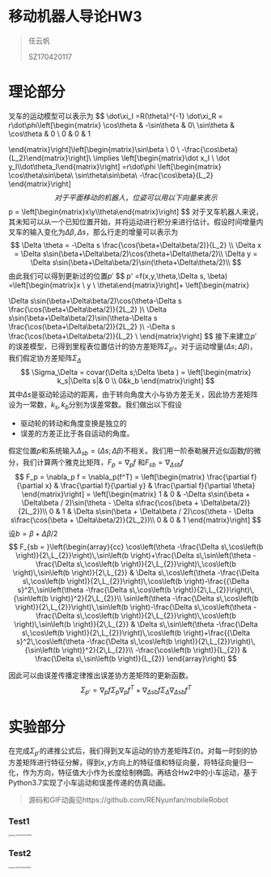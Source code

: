 # 移动机器人导论HW3

> 任云帆
>
> SZ170420117

# 理论部分

叉车的运动模型可以表示为
$$
\dot\xi_I =R(\theta)^{-1} \dot\xi_R = r\dot\phi\left[\begin{matrix}
\cos\theta & -\sin\theta & 0\\
\sin\theta & \cos\theta & 0 \\
0 & 0 & 1

\end{matrix}\right]\left[\begin{matrix}\sin\beta \\ 0 \\ -\frac{\cos\beta}{L_2}\end{matrix}\right]\\
\implies \left[\begin{matrix}\dot x_I \\ \dot y_I\\\dot\theta_I\end{matrix}\right]
=r\dot\phi
\left[\begin{matrix}
\cos\theta\sin\beta\\
\sin\theta\sin\beta\\
-\frac{\cos\beta}{L_2}
\end{matrix}\right]
$$
对于平面移动的机器人，位姿可以用以下向量来表示
$$
p = \left[\begin{matrix}x\\y\\\theta\end{matrix}\right]
$$
对于叉车机器人来说，其未知可以从一个已知位置开始，并将运动进行积分来进行估计。假设时间增量内叉车的输入变化为$\Delta\beta,\Delta s$，那么行走的增量可以表示为
$$
\Delta \theta = -\Delta s \frac{\cos(\beta+\Delta\beta/2)}{L_2} \\
\Delta x = \Delta s\sin(\beta+\Delta\beta/2)\cos(\theta+\Delta\theta/2)\\
\Delta y = \Delta s\sin(\beta+\Delta\beta/2)\sin(\theta+\Delta\theta/2)\\
$$
由此我们可以得到更新过的位置$p'$
$$
p' =f(x,y,\theta,\Delta s, \beta)
=\left[\begin{matrix}x \\ y \\ \theta\end{matrix}\right]+
\left[\begin{matrix}

 \Delta s\sin(\beta+\Delta\beta/2)\cos(\theta-\Delta s \frac{\cos(\beta+\Delta\beta/2)}{2L_2} )\\
\Delta s\sin(\beta+\Delta\beta/2)\sin(\theta-\Delta s \frac{\cos(\beta+\Delta\beta/2)}{2L_2} )\\
-\Delta s \frac{\cos(\beta+\Delta\beta/2)}{L_2} \\
\end{matrix}\right]
$$
接下来建立$p'$的误差模型，已得到里程表位置估计的协方差矩阵$\Sigma_{p'}$。对于运动增量$(\Delta s;\Delta\beta)$，我们假定协方差矩阵$\Sigma_\Delta$
$$
\Sigma_\Delta = covar(\Delta s;\Delta \beta ) = 
\left[\begin{matrix}
k_s|\Delta s|& 0 \\
0&k_b
\end{matrix}\right]
$$
其中$\Delta s$是驱动轮运动的距离，由于转向角度大小与协方差无关，因此协方差矩阵设为一常数，$k_s,k_b$分别为误差常数。我们做出以下假设

* 驱动轮的转动和角度变换是独立的
* 误差的方差正比于各自运动的角度。

假定位置$p$和系统输入$\Delta _{sb} = (\Delta s;\Delta \beta)$不相关。我们用一阶泰勒展开近似函数$f$的微分，我们计算两个雅克比矩阵，$F_p = \nabla_p f$ 和$F_{sb} = \nabla_{\Delta sb}f$
$$
F_p = \nabla_p f = \nabla_p(f^T) = \left[\begin{matrix}
\frac{\partial f}{\partial x} & \frac{\partial f}{\partial y} & \frac{\partial f}{\partial \theta}
\end{matrix}\right]
 = \left[\begin{matrix}
 1 & 0 & -\Delta s\sin(\beta + \Delta\beta / 2)\sin(\theta - \Delta s\frac{\cos(\beta + \Delta\beta/2)}{2L_2})\\
 0 & 1 & \Delta s\sin(\beta + \Delta\beta / 2)\cos(\theta - \Delta s\frac{\cos(\beta + \Delta\beta/2)}{2L_2})\\
 0 & 0 & 1
 \end{matrix}\right]
$$
设$b = \beta + \Delta \beta / 2$
$$
F_{sb = }\left(\begin{array}{cc} 
\cos\left(\theta -\frac{\Delta s\,\cos\left(b \right)}{2\,L_{2}}\right)\,\sin\left(b \right)+\frac{\Delta s\,\sin\left(\theta -\frac{\Delta s\,\cos\left(b \right)}{2\,L_{2}}\right)\,\cos\left(b \right)\,\sin\left(b \right)}{2\,L_{2}} & \Delta s\,\cos\left(\theta -\frac{\Delta s\,\cos\left(b \right)}{2\,L_{2}}\right)\,\cos\left(b \right)-\frac{{\Delta s}^2\,\sin\left(\theta -\frac{\Delta s\,\cos\left(b \right)}{2\,L_{2}}\right)\,{\sin\left(b \right)}^2}{2\,L_{2}}\\ \sin\left(\theta -\frac{\Delta s\,\cos\left(b \right)}{2\,L_{2}}\right)\,\sin\left(b \right)-\frac{\Delta s\,\cos\left(\theta -\frac{\Delta s\,\cos\left(b \right)}{2\,L_{2}}\right)\,\cos\left(b \right)\,\sin\left(b \right)}{2\,L_{2}} & \Delta s\,\sin\left(\theta -\frac{\Delta s\,\cos\left(b \right)}{2\,L_{2}}\right)\,\cos\left(b \right)+\frac{{\Delta s}^2\,\cos\left(\theta -\frac{\Delta s\,\cos\left(b \right)}{2\,L_{2}}\right)\,{\sin\left(b \right)}^2}{2\,L_{2}}\\ -\frac{\cos\left(b \right)}{L_{2}} & \frac{\Delta s\,\sin\left(b \right)}{L_{2}} \end{array}\right)
$$

因此可以由误差传播定律推出误差协方差矩阵的更新函数。
$$
\Sigma_{p'} = \nabla_{p}f\Sigma_p\nabla_pf^T + \nabla_{\Delta sb}f\Sigma_\Delta\nabla_{\Delta s b}f^T
$$

# 实验部分

在完成$\Sigma_{p'}$的递推公式后，我们得到叉车运动的协方差矩阵$\Sigma(t)$。对每一时刻的协方差矩阵进行特征分解，得到$x,y$方向上的特征值和特征向量，将特征向量归一化，作为方向，特征值大小作为长度绘制椭圆。再结合Hw2中的小车运动，基于Python3.7实现了小车运动和误差传递的仿真动画。

> 源码和GIF动画见https://github.com/RENyunfan/mobileRobot

### Test1

<img src="/Users/skymac/Documents/Course/移动机器人导论/Hw3/移动机器人导论HW3.assets/image-20201210132401849.png" alt="image-20201210132401849" style="zoom:23%;" />

### Test2

<img src="/Users/skymac/Documents/Course/移动机器人导论/Hw3/移动机器人导论HW3.assets/image-20201210132419543.png" alt="image-20201210132419543" style="zoom:23%;" />

